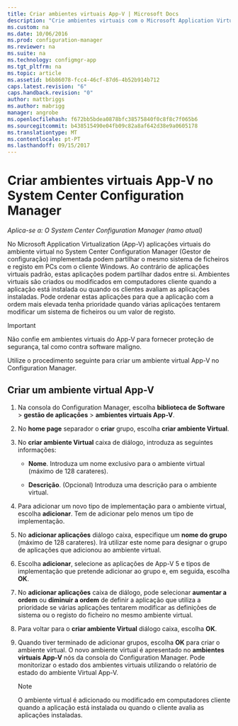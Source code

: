 ```yaml
---
title: Criar ambientes virtuais App-V | Microsoft Docs
description: "Crie ambientes virtuais com o Microsoft Application Virtualization para que as aplicações podem partilhar dados entre si."
ms.custom: na
ms.date: 10/06/2016
ms.prod: configuration-manager
ms.reviewer: na
ms.suite: na
ms.technology: configmgr-app
ms.tgt_pltfrm: na
ms.topic: article
ms.assetid: b6b86078-fcc4-46cf-87d6-4b52b914b712
caps.latest.revision: "6"
caps.handback.revision: "0"
author: mattbriggs
ms.author: mabrigg
manager: angrobe
ms.openlocfilehash: f672bb5bdea0878bfc38575840f0c8f8c7f065b6
ms.sourcegitcommit: b438515490e04fb09c82a8af642d38e9a0605178
ms.translationtype: MT
ms.contentlocale: pt-PT
ms.lasthandoff: 09/15/2017
---
```

# <a name="create-app-v-virtual-environments-in-system-center-configuration-manager"></a>Criar ambientes virtuais App-V no System Center Configuration Manager

*Aplica-se a: O System Center Configuration Manager (ramo atual)*

No Microsoft Application Virtualization (App-V) aplicações virtuais do ambiente virtual no System Center Configuration Manager (Gestor de configuração) implementada podem partilhar o mesmo sistema de ficheiros e registo em PCs com o cliente Windows. Ao contrário de aplicações virtuais padrão, estas aplicações podem partilhar dados entre si. Ambientes virtuais são criados ou modificados em computadores cliente quando a aplicação está instalada ou quando os clientes avaliam as aplicações instaladas. Pode ordenar estas aplicações para que a aplicação com a ordem mais elevada tenha prioridade quando várias aplicações tentarem modificar um sistema de ficheiros ou um valor de registo.  

> [!IMPORTANT]  
>  Não confie em ambientes virtuais do App-V para fornecer proteção de segurança, tal como contra software maligno.  

 Utilize o procedimento seguinte para criar um ambiente virtual App-V no Configuration Manager.  

## <a name="create-an-app-v-virtual-environment"></a>Criar um ambiente virtual App-V  

1.  Na consola do Configuration Manager, escolha **biblioteca de Software** > **gestão de aplicações** > **ambientes virtuais App-V**.  

3.  No **home page** separador o **criar** grupo, escolha **criar ambiente Virtual**.  

4.  No **criar ambiente Virtual** caixa de diálogo, introduza as seguintes informações:  

    -   **Nome**.  Introduza um nome exclusivo para o ambiente virtual (máximo de 128 carateres).  

    -   **Descrição**. (Opcional) Introduza uma descrição para o ambiente virtual.  

5.  Para adicionar um novo tipo de implementação para o ambiente virtual, escolha **adicionar**. Tem de adicionar pelo menos um tipo de implementação.  

6.  No **adicionar aplicações** diálogo caixa, especifique um **nome do grupo** (máximo de 128 carateres). Irá utilizar este nome para designar o grupo de aplicações que adicionou ao ambiente virtual.  

7.  Escolha **adicionar**, selecione as aplicações de App-V 5 e tipos de implementação que pretende adicionar ao grupo e, em seguida, escolha **OK**.  

8.  No **adicionar aplicações** caixa de diálogo, pode selecionar **aumentar a ordem** ou **diminuir a ordem** de definir a aplicação que utiliza a prioridade se várias aplicações tentarem modificar as definições de sistema ou o registo do ficheiro no mesmo ambiente virtual.  

9. Para voltar para o **criar ambiente Virtual** diálogo caixa, escolha **OK**.  

10. Quando tiver terminado de adicionar grupos, escolha **OK** para criar o ambiente virtual. O novo ambiente virtual é apresentado no **ambientes virtuais App-V** nós da consola do Configuration Manager. Pode monitorizar o estado dos ambientes virtuais utilizando o relatório de estado do ambiente Virtual App-V.  

    > [!NOTE]  
    >  O ambiente virtual é adicionado ou modificado em computadores cliente quando a aplicação está instalada ou quando o cliente avalia as aplicações instaladas.  
